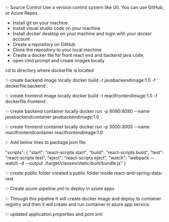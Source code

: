 ✨ Source Control
Use a version control system like Git. You can use GitHub, or Azure Repos.

- Install git on your machine
- Install visual studio code on your machine
- Install docker desktop on your machine and login with your docker account
- Create a repository on GitHub
- Clone the repository to your local machine
- Create a docker file for front react end and backend java code, 
- open cmd prompt and create images locally

cd to directory where dockerfile is located

✨ create backend image locally
docker build -t javabackendimage:1.0 -f dockerfile.backend . 

✨ create frontend image locally
docker build -t reactfrontendimage:1.0 -f dockerfile.frontend . 

✨ create backend container locally
docker run -p 8080:8080 --name javabackendcontainer javabackendimage:1.0

✨ create frontend container locally
docker run -p 3000:3000 --name reactfrontendcontainer reactfrontendimage:1.0

✨ Add below lines to package.json file

"scripts": {
    "start": "react-scripts start",
    "build": "react-scripts build",
    "test": "react-scripts test",
    "eject": "react-scripts eject",
    "watch": "webpack --watch -d --output ./target/classes/static/built/bundle.js"
}

✨ create public folder
 created a public folder inside react-and-spring-data-rest 

✨ Create azure-pipeline.yml to deploy in azure apps

✨ Through this pipeline It will create docker image and deploy to container registry and then it will create and run container in azure app service.


✨ updated application.properties and pom.xml 
